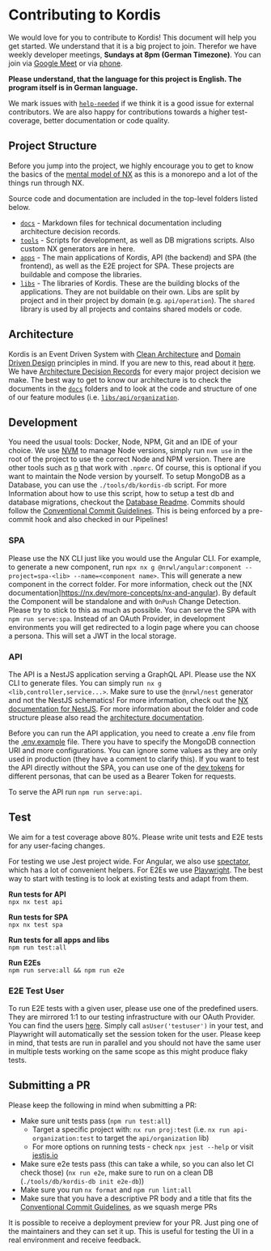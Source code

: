 # Contributing to Kordis

We would love for you to contribute to Kordis! This document will help you get
started. We understand that it is a big project to join. Therefor we have weekly
developer meetings, **Sundays at 8pm (German Timezone)**. You can join via
[Google Meet](https://meet.google.com/tqc-mccd-pur) or via
[phone](https://meet.google.com/tel/tqc-mccd-pur?pin=5845379842628&hs=7).

**Please understand, that the language for this project is English. The program
itself is in German language.**

We mark issues with
[`help-needed`](https://github.com/kordis-leitstelle/kordis/issues?q=is:open%20no:assignee%20label:help-needed)
if we think it is a good issue for external contributors. We are also happy for
contributions towards a higher test-coverage, better documentation or code
quality.

## Project Structure

Before you jump into the project, we highly encourage you to get to know the
basics of the [mental model of NX](https://nx.dev/concepts/mental-model) as this
is a monorepo and a lot of the things run through NX.

Source code and documentation are included in the top-level folders listed
below.

- [`docs`](docs) - Markdown files for technical documentation including
  architecture decision records.
- [`tools`](tools) - Scripts for development, as well as DB migrations scripts.
  Also custom NX generators are in here.
- [`apps`](apps) - The main applications of Kordis, API (the backend) and SPA
  (the frontend), as well as the E2E project for SPA. These projects are
  buildable and compose the libraries.
- [`libs`](libs) - The libraries of Kordis. These are the building blocks of the
  applications. They are not buildable on their own. Libs are split by project
  and in their project by domain (e.g. `api/operation`). The `shared` library is
  used by all projects and contains shared models or code.

## Architecture

Kordis is an Event Driven System with
[Clean Architecture](https://blog.cleancoder.com/uncle-bob/2012/08/13/the-clean-architecture.html)
and [Domain Driven Design](https://en.wikipedia.org/wiki/Domain-driven_design)
principles in mind. If you are new to this, read about it
[here](https://blog.cleancoder.com/uncle-bob/2012/08/13/the-clean-architecture.html).
We have [Architecture Decision Records](https://adr.github.io/) for every major
project decision we make. The best way to get to know our architecture is to
check the documents in the [`docs`](docs) folders and to look at the code and
structure of one of our feature modules (i.e.
[`libs/api/organization`](libs/api/organization).

## Development

You need the usual tools: Docker, Node, NPM, Git and an IDE of your choice. We
use [NVM](https://github.com/nvm-sh/nvm) to manage Node versions, simply run
`nvm use` in the root of the project to use the correct Node and NPM version.
There are other tools such as [n](https://github.com/tj/n) that work with
`.npmrc`. Of course, this is optional if you want to maintain the Node version
by yourself. To setup MongoDB as a Database, you can use the
`./tools/db/kordis-db` script. For more Information about how to use this
script, how to setup a test db and database migrations, checkout the
[Database Readme](./tools/db/README.md). Commits should follow the
[Conventional Commit Guidelines](https://www.conventionalcommits.org/en/v1.0.0/).
This is being enforced by a pre-commit hook and also checked in our Pipelines!

### SPA

Please use the NX CLI just like you would use the Angular CLI. For example, to
generate a new component, run
`npx nx g @nrwl/angular:component --project=spa-<lib> --name=<component name>`.
This will generate a new component in the correct folder. For more information,
check out the [NX documentation]https://nx.dev/more-concepts/nx-and-angular). By
default the Component will be standalone and with `OnPush` Change Detection.
Please try to stick to this as much as possible. You can serve the SPA with
`npm run serve:spa`. Instead of an OAuth Provider, in development environments
you will get redirected to a login page where you can choose a persona. This
will set a JWT in the local storage.

### API

The API is a NestJS application serving a GraphQL API. Please use the NX CLI to
generate files. You can simply run` nx g <lib,controller,service...>`. Make sure
to use the `@nrwl/nest` generator and not the NestJS schematics! For more
information, check out the
[NX documentation for NestJS](https://nx.dev/packages/nest). For more
information about the folder and code structure please also read the
[architecture documentation](docs/architecture.md).

Before you can run the API application, you need to create a .env file from the
[.env.example](apps/api/src/.env.template) file. There you have to specify the
MongoDB connection URI and more configurations. You can ignore some values as
they are only used in production (they have a comment to clarify this). If you
want to test the API directly without the SPA, you can use one of the
[dev tokens](apps/api/dev-tokens.md) for different personas, that can be used as
a Bearer Token for requests.

To serve the API run `npm run serve:api`.

## Test

We aim for a test coverage above 80%. Please write unit tests and E2E tests for
any user-facing changes.

For testing we use Jest project wide. For Angular, we also use
[spectator](https://github.com/ngneat/spectator), which has a lot of convenient
helpers. For E2Es we use
[Playwright](https://playwright.dev/docs/writing-tests). The best way to start
with testing is to look at existing tests and adapt from them.

**Run tests for API**  
`npx nx test api`

**Run tests for SPA**  
`npx nx test spa`

**Run tests for all apps and libs**  
`npm run test:all`

**Run E2Es**  
`npm run serve:all && npm run e2e`

### E2E Test User

To run E2E tests with a given user, please use one of the predefined users. They
are mirrored 1:1 to our testing infrastructure with our OAuth Provider. You can
find the users [here](apps/api/dev-tokens.md). Simply call `asUser('testuser')`
in your test, and Playwright will automatically set the session token for the
user. Please keep in mind, that tests are run in parallel and you should not
have the same user in multiple tests working on the same scope as this might
produce flaky tests.

## Submitting a PR

Please keep the following in mind when submitting a PR:

- Make sure unit tests pass (`npm run test:all`)
  - Target a specific project with: `nx run proj:test` (i.e.
    `nx run api-organization:test` to target the `api/organization` lib)
  - For more options on running tests - check `npx jest --help` or visit
    [jestjs.io](https://jestjs.io/)
- Make sure e2e tests pass (this can take a while, so you can also let CI check
  those) (`nx run e2e`, make sure to run on a clean DB
  (`./tools/db/kordis-db init e2e-db`))
- Make sure you run `nx format` and `npm run lint:all`
- Make sure that you have a descriptive PR body and a title that fits the
  [Conventional Commit Guidelines](https://www.conventionalcommits.org/en/v1.0.0/),
  as we squash merge PRs

It is possible to receive a deployment preview for your PR. Just ping one of the
maintainers and they can set it up. This is useful for testing the UI in a real
environment and receive feedback.
